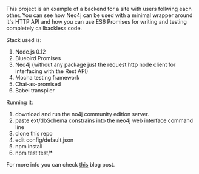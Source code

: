 This project is an example of a backend for a site with users follwing each other.
You can see how Neo4j can be used with a minimal wrapper around it's HTTP API and how you can use ES6 Promises for writing and testing
completely callbackless code.

Stack used is:

1. Node.js 0.12
2. Bluebird Promises
3. Neo4j (without any package just the request http node client for interfacing with the Rest API)
4. Mocha testing framework
5. Chai-as-promised
6. Babel transpiler


Running it:

1. download and run the no4j community edition server.
2. paste ext/dbSchema constrains into the neo4j web interface command line 
3. clone this repo
4. edit config/default.json
5. npm install
6. npm test test/*

For more info you can check [this](http://arisalexis.com/2015/08/31/building-a-modern-backend-with-es6-and-neo4j/]) blog post.
